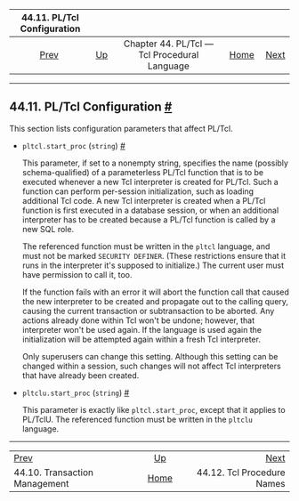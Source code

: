 

|                    44.11. PL/Tcl Configuration                   |                                                                 |                                              |                                                       |                                                            |
| :--------------------------------------------------------------: | :-------------------------------------------------------------- | :------------------------------------------: | ----------------------------------------------------: | ---------------------------------------------------------: |
| [Prev](pltcl-transactions.html "44.10. Transaction Management")  | [Up](pltcl.html "Chapter 44. PL/Tcl — Tcl Procedural Language") | Chapter 44. PL/Tcl — Tcl Procedural Language | [Home](index.html "PostgreSQL 17devel Documentation") |  [Next](pltcl-procnames.html "44.12. Tcl Procedure Names") |

***

## 44.11. PL/Tcl Configuration [#](#PLTCL-CONFIG)

This section lists configuration parameters that affect PL/Tcl.

* `pltcl.start_proc` (`string`) [#](#GUC-PLTCL-START-PROC)

    This parameter, if set to a nonempty string, specifies the name (possibly schema-qualified) of a parameterless PL/Tcl function that is to be executed whenever a new Tcl interpreter is created for PL/Tcl. Such a function can perform per-session initialization, such as loading additional Tcl code. A new Tcl interpreter is created when a PL/Tcl function is first executed in a database session, or when an additional interpreter has to be created because a PL/Tcl function is called by a new SQL role.

    The referenced function must be written in the `pltcl` language, and must not be marked `SECURITY DEFINER`. (These restrictions ensure that it runs in the interpreter it's supposed to initialize.) The current user must have permission to call it, too.

    If the function fails with an error it will abort the function call that caused the new interpreter to be created and propagate out to the calling query, causing the current transaction or subtransaction to be aborted. Any actions already done within Tcl won't be undone; however, that interpreter won't be used again. If the language is used again the initialization will be attempted again within a fresh Tcl interpreter.

    Only superusers can change this setting. Although this setting can be changed within a session, such changes will not affect Tcl interpreters that have already been created.

* `pltclu.start_proc` (`string`) [#](#GUC-PLTCLU-START-PROC)

    This parameter is exactly like `pltcl.start_proc`, except that it applies to PL/TclU. The referenced function must be written in the `pltclu` language.

***

|                                                                  |                                                                 |                                                            |
| :--------------------------------------------------------------- | :-------------------------------------------------------------: | ---------------------------------------------------------: |
| [Prev](pltcl-transactions.html "44.10. Transaction Management")  | [Up](pltcl.html "Chapter 44. PL/Tcl — Tcl Procedural Language") |  [Next](pltcl-procnames.html "44.12. Tcl Procedure Names") |
| 44.10. Transaction Management                                    |      [Home](index.html "PostgreSQL 17devel Documentation")      |                                 44.12. Tcl Procedure Names |
